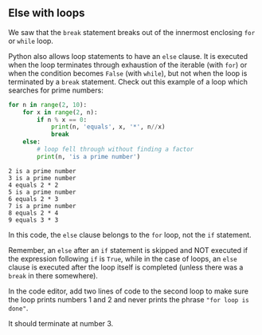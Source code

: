 ## Else with loops

We saw that the `break` statement breaks out of the innermost enclosing `for` or `while` loop.

Python also allows loop statements to have an `else` clause. It is executed when the loop terminates
through exhaustion of the iterable (with `for`) or when the condition becomes `False`
(with `while`), but not when the loop is terminated by a `break` statement. Check
out this example of a loop which searches for prime numbers:

```python
for n in range(2, 10):
    for x in range(2, n):
        if n % x == 0:
            print(n, 'equals', x, '*', n//x)
            break
    else:
        # loop fell through without finding a factor
        print(n, 'is a prime number')
```
```text
2 is a prime number
3 is a prime number
4 equals 2 * 2
5 is a prime number
6 equals 2 * 3
7 is a prime number
8 equals 2 * 4
9 equals 3 * 3
```
In this code, the `else` clause belongs to the `for` loop, not the
`if` statement.

Remember, an `else` after an `if` statement is skipped and NOT executed if the expression following 
`if` is `True`, while in the case of loops, an `else` clause is executed after the loop itself
is completed (unless there was a `break` in there somewhere).

In the code editor, add two lines of code to the second loop to make sure the loop prints
numbers 1 and 2 and never prints the phrase `"for loop is done"`.

<div class="hint">It should terminate at number 3.</div>